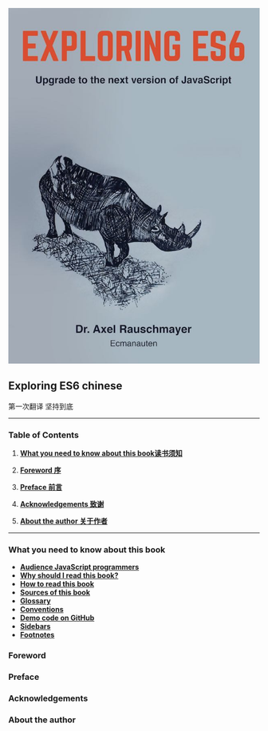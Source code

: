 ![Exploring ES6 cover](./cover.jpg)

## Exploring ES6 chinese


  第一次翻译 坚持到底

---

### Table of Contents
1. **[What you need to know about this book读书须知](#What-you-need-to-know-about-this-book)**

2. **[Foreword 序](#Foreword)**
3. **[Preface 前言](#Preface)**
4. **[Acknowledgements 致谢](#Acknowledgements)**
5. **[About the author 关于作者](#About-the-author)**








---

### What you need to know about this book

  * **[Audience JavaScript programmers](#Audience\:-JavaScript-programmers)**
  * **[Why should I read this book?](#Why-should-I-read-this-book)**
  * **[How to read this book](#How-to-read-this-book)**
  * **[Sources of this book](#Sources-of-this-book)**
  * **[Glossary](#Glossary)**
  * **[Conventions](#Conventions)**
  * **[Demo code on GitHub](#Demo-code-on-GitHub)**
  * **[Sidebars](#Sidebars)**
  * **[Footnotes](#Footnotes)**

### Foreword
### Preface
### Acknowledgements
### About the author
